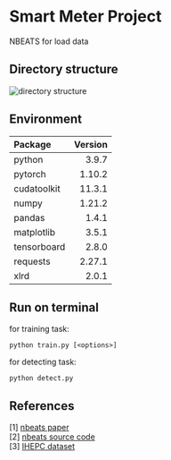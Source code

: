 Smart Meter Project
======
NBEATS for load data

Directory structure
------
![directory structure](https://user-images.githubusercontent.com/56117848/159694068-b48137c8-961e-4eae-b2f9-849a7694cf3c.png)


Environment
------

| Package        |        Version |
| :------------- | -------------: |
| python         |          3.9.7 |
| pytorch        |         1.10.2 |
| cudatoolkit    |         11.3.1 |
| numpy          |         1.21.2 |
| pandas         |          1.4.1 |
| matplotlib     |          3.5.1 |
| tensorboard    |          2.8.0 |
| requests       |         2.27.1 |
| xlrd           |          2.0.1 |

Run on terminal
------
for training task:
```
python train.py [<options>]
```
for detecting task:
```
python detect.py
```

References
------
[1] [nbeats paper](https://openreview.net/forum?id=r1ecqn4YwB)  
[2] [nbeats source code](https://github.com/philipperemy/n-beats)  
[3] [IHEPC dataset](https://archive.ics.uci.edu/ml/datasets/Individual+household+electric+power+consumption)
